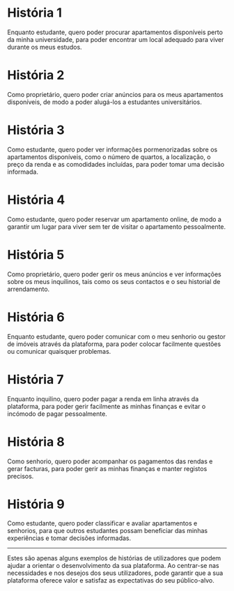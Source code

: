
# História 1

Enquanto estudante, quero poder procurar apartamentos disponíveis perto da minha universidade, para poder encontrar um local adequado para viver durante os meus estudos.

# História 2

Como proprietário, quero poder criar anúncios para os meus apartamentos disponíveis, de modo a poder alugá-los a estudantes universitários.


# História 3

Como estudante, quero poder ver informações pormenorizadas sobre os apartamentos disponíveis, como o número de quartos, a localização, o preço da renda e as comodidades incluídas, para poder tomar uma decisão informada.


# História 4

Como estudante, quero poder reservar um apartamento online, de modo a garantir um lugar para viver sem ter de visitar o apartamento pessoalmente.


# História 5

Como proprietário, quero poder gerir os meus anúncios e ver informações sobre os meus inquilinos, tais como os seus contactos e o seu historial de arrendamento.


# História 6

Enquanto estudante, quero poder comunicar com o meu senhorio ou gestor de imóveis através da plataforma, para poder colocar facilmente questões ou comunicar quaisquer problemas.


# História 7

Enquanto inquilino, quero poder pagar a renda em linha através da plataforma, para poder gerir facilmente as minhas finanças e evitar o incómodo de pagar pessoalmente.


# História 8

Como senhorio, quero poder acompanhar os pagamentos das rendas e gerar facturas, para poder gerir as minhas finanças e manter registos precisos.


# História 9

Como estudante, quero poder classificar e avaliar apartamentos e senhorios, para que outros estudantes possam beneficiar das minhas experiências e tomar decisões informadas.

---

Estes são apenas alguns exemplos de histórias de utilizadores que podem ajudar a orientar o desenvolvimento da sua plataforma. Ao centrar-se nas necessidades e nos desejos dos seus utilizadores, pode garantir que a sua plataforma oferece valor e satisfaz as expectativas do seu público-alvo.